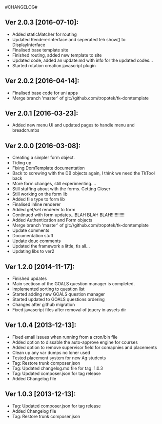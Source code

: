 #CHANGELOG#

Ver 2.0.3 [2016-07-10]:
-------------------------------
 - Added staticMatcher for routing
 - Updated RendererInterface and seperated teh show() to DisplayInterface
 - Finalised base template site
 - Finished routing, added new template to site
 - Updated code, added an update.md with info for the updated codes...
 - Started rotation creation javascript plugin


Ver 2.0.2 [2016-04-14]:
-------------------------------
 - Finalised base code for uni apps
 - Merge branch 'master' of git://github.com/tropotek/tk-domtemplate


Ver 2.0.1 [2016-03-23]:
-------------------------------
 - Added new menu UI and updated pages to handle menu and breadcrumbs


Ver 2.0.0 [2016-03-08]:
-------------------------------
 - Creating a simpler form object.
 - Tiding up
 - Fixing DomTemplate documentation
 - Back to screwing with the DB objects again, I think we need the TkTool back
 - More form changes, still experimenting....
 - Still stuffing about with the forms. Getting Closer
 - Still working on the form lib
 - Added file type to form lib
 - Finalised inline renderer
 - Added get/set renderer to form
 - Continued with form updates...BLAH BLAH BLAH!!!!!!!!!!!
 - Added Authentication and Form objects
 - Merge branch 'master' of git://github.com/tropotek/tk-domtemplate
 - Update comments
 - Documentation stuff
 - Update douc comments
 - Updated the framework a little, tis all...
 - Updating libs to ver2


Ver 1.2.0 [2014-11-17]:
----------------
 - Finished updates
 - Main sectiosn of the GOALS question manager is completed.
 - Implemented sorting to question list
 - Started adding new GOALS question manager
 - Started updated to GOALS questions ordering
 - Changes after github migration
 - Fixed javascript files after removal of jquery in assets dir


Ver 1.0.4 [2013-12-13]:
----------------
 - Fixed email issues when running from a cron/bin file
 - Added option to dissable the auto-approve engine for courses
 - Added option to remove supervisor field for comapnies and placements
 - Clean up any var dumps no loner used
 - Tested placement system for new Ag students
 - Tag: Restore trunk composer.json
 - Tag: Updated changelog.md file for tag: 1.0.3
 - Tag: Updated composer.json for tag release
 - Added Changelog file


Ver 1.0.3 [2013-12-13]:
----------------
 - Tag: Updated composer.json for tag release
 - Added Changelog file
 - Tag: Restore trunk composer.json



